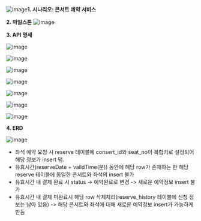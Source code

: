 ![image](https://github.com/kkyuny/concert/assets/88278485/a397db1a-80c5-40c1-ac5c-ad46c4d7fc23)**1. 시나리오: 콘서트 예약 서비스**
   
**2. 마일스톤**
![image](https://github.com/kkyuny/concert/assets/88278485/c7800d75-ac99-4c97-a68a-b2c4c88ab0fb)

**3. API 명세**

![image](https://github.com/kkyuny/concert/assets/88278485/65d1ca78-2693-4db8-921d-7aae93d5b0a4)

![image](https://github.com/kkyuny/concert/assets/88278485/b4a428e3-d434-47f0-ad37-258a8f08f70e)

![image](https://github.com/kkyuny/concert/assets/88278485/28b66b6d-7288-4277-8e64-ece18b3bb0da)

![image](https://github.com/kkyuny/concert/assets/88278485/46b68a9b-04af-49d3-95ea-001ee1c707ee)

![image](https://github.com/kkyuny/concert/assets/88278485/5ff19b7f-cd07-4223-8962-488ae3ce3fc1)

![image](https://github.com/kkyuny/concert/assets/88278485/3021bdb0-b6eb-408c-b3ff-713cae3ecf27)

![image](https://github.com/kkyuny/concert/assets/88278485/629b09e5-81c5-41e3-a1ed-3304e0809f4f)

**4. ERD**

![image](https://github.com/kkyuny/concert/assets/88278485/2b73d313-fccf-4821-9191-b45bd437fdea)

- 좌석 예약 요청 시 reserve 테이블에 consert_id와 seat_no이 복합키로 설정되어 해당 정보가 insert 됌.
- 유효시간(reserveDate + vaildTime(분)) 동안에 해당 row가 존재하는 한 해당 reserve 테이블에 동일한 콘서트와 좌석의 insert 불가
- 유효시간 내 결제 완료 시 status -> 예약완료로 변경 -> 새로운 예약정보 insert 불가
- 유효시간 내 결제 미완료시 해당 row 삭제처리(reserve_history 테이블에 신청 정보는 남아 있음) -> 해당 콘서트와 좌석에 대해 새로운 예약정보 insert가 가능하게 만듬
   
